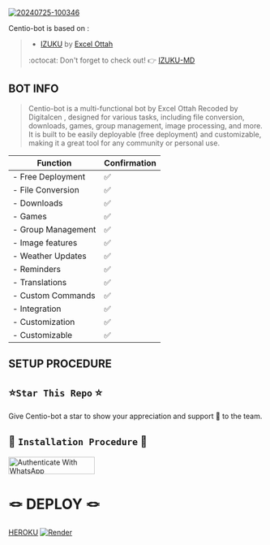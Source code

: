 <a href="https://ibb.co/wMm7mLJ"><img src="https://i.ibb.co/4Pr2rfs/20240725-100346.jpg" alt="20240725-100346" border="0"></a>

Centio-bot is based on :
>- [IZUKU](https://github.com/excelottah6/IZUKU-MD) by [Excel Ottah](https://github.com/excelottah6) 
>
> :octocat: Don't forget to check out! :point_right: [IZUKU-MD](https://github.com/excelottah6/IZUKU-MD)

## BOT INFO

 > Centio-bot is a multi-functional bot by Excel Ottah Recoded by Digitalcen , designed for various tasks, including file conversion, downloads, games, group management, image processing, and more. It is built to be easily deployable (free deployment) and customizable, making it a great tool for any community or personal use.

>


| Function   | Confirmation |
------------------|--------------
|- Free Deployment|✅️|
|- File Conversion|✅️|
|-      Downloads |✅️|
|-           Games|✅️|
|-   Group Management|✅️|
|-   Image features|✅️|
|-   Weather Updates|✅️|
|-   Reminders|✅️|
|-   Translations|✅️|
|-   Custom Commands|✅️|
|-   Integration|✅️|
|-   Customization|✅️|
|-   Customizable | ✅️|

## SETUP PROCEDURE 



 ## ⭐️`Star This Repo` ⭐️

Give Centio-bot a star to show your appreciation and support 🌟 to the team.




## 🎯 `Installation Procedure` 🎯



  <a href="https://github.com/DigitalCen/Centio-bot/fork" target="_blank">
  <img src="https://img.shields.io/badge/FORK Centio-bot-black?style=for-the-badge&logo=render" alt="Authenticate With WhatsApp" width="170" height="34">
</a>


# 🪢 DEPLOY 🪢

[HEROKU](https://dashboard.heroku.com/new?template=https://github.com/DigitalCen/Centio-Bot)
[![Render](https://i.imgur.com/6YjD1Kj.png)](https://render.com/signup)